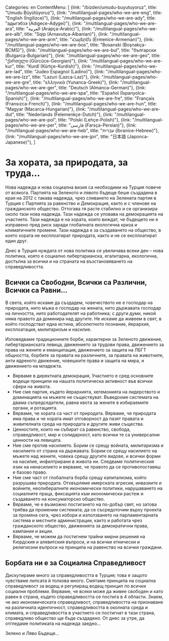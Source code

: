 Categories: en
ContentMenu: [
  {link: "/bizden/umudu-buyutuyoruz", title: "Umudu Büyütüyoruz"},
  {link: "/multilangual-pages/who-we-are-eng", title: "English (İngilizce)"},
  {link: "/multilangual-pages/who-we-are-ady", title: "адыгэбзэ (Adıgece-Adygei)"},
  {link: "/multilangual-pages/who-we-are-ara", title: "العربية (Arapça-Arabic)"},
  {link: "/multilangual-pages/who-we-are-alb", title: "Sqip (Arnavutça-Albanian)"},
  {link: "/multilangual-pages/who-we-are-arm", title: "Հայերէն (Ermenice-Armenian)"},
  {link: "/multilangual-pages/who-we-are-bos", title: "Bosanski (Boşnakça-BCMS)"},
  {link: "/multilangual-pages/who-we-are-bul", title: "български (Bulgarca-Bulgarian)"},
  {link: "/multilangual-pages/who-we-are-geo", title: "ქართული (Gürcüce-Georgian)"},
  {link: "/multilangual-pages/who-we-are-kur", title: "Kurdî (Kürtçe-Kurdish)"},
  {link: "/multilangual-pages/who-we-are-lad", title: "Judeo Espagnol (Ladino)"},
  {link: "/multilangual-pages/who-we-are-lzz", title: "Lazuri (Lazca-Laz)"},
  {link: "/multilangual-pages/who-we-are-gre", title: "ελληνικά (Yunanca-Greek)"},
  {link: "/multilangual-pages/who-we-are-ger", title: "Deutsch (Almanca-German)"},
  {link: "/multilangual-pages/who-we-are-spa", title: "Español (İspanyolca-Spanish)"},
  {link: "/multilangual-pages/who-we-are-fre", title: "Français (Fransızca-French)"},
  {link: "/multilangual-pages/who-we-are-hun", title: "Magyar (Macarca-Hungarian)"},
  {link: "/multilangual-pages/who-we-are-dut", title: "Nederlands (Felemenkçe-Dutch)"},
  {link: "/multilangual-pages/who-we-are-pol", title: "Polski (Lehçe-Polish)"},
  {link: "/multilangual-pages/who-we-are-per", title: "فارسى (Farsça-Persian)"},
  {link: "/multilangual-pages/who-we-are-heb", title: "עברית (İbranice-Hebrew)"},
  {link: "/multilangual-pages/who-we-are-jpn", title: "日本語 (Japonca-Japanese)"},
  ]


#	За хората, за природата, за труда…

Нова надежда и нова социална визия са необходими на Турция повече от всякога.
Партията на Зеленото и лявото бъдеще беше създадена в края на 2012 с такава надежда, чрез сливането на Зелената партия в Турция с Партията за равенство и Демокрация, както и с членове на гражданското общество. Оттогава тя расте стабилно и се организира около тази нова надежда.
Тази надежда се уповава на демокрацията на участието.
Тази надежда е на хората, които виждат, че бъдещето ни е изправено пред риск заради глобалната екологична криза и климатичните промени.
Тази надежда е за създаването на общество, в което хората не експлоатират природата, както и не се експлоатират един друг.
 
Днес в Турция нуждата от нова политика се увеличава всеки ден – нова политика, която е социално либертарианска, егалитарна, екологична, достъпна за всички и на страната на възстановяването на справедливостта.
 
## Всички са Свободни, Всички са Различни, Всички са Равни...
 
В света, който искаме да създадем, човечеството не е господар на природата, нито мъжа е господар на жената, нито държавата господар на личността, нито работодателят на работника; с други думи, никой няма правото да доминира над другите. Не искаме да живеем в свят, в който господстват една истина, абсолютното познание, йерархия, експлоатация, милитаризъм и насилие.
 
Изповядваме традиционните борби, характерни за Зеленото движение, либертарианската левица, движението за трудови права, движението за права на жените и еманципация, движението за защита на ЛБГТ общността, борбите за правата на различните, за правата на животните, анти ядреното движение, човешките права и защита на мира, и движението на младежта.

- Вярваме в директната демокрация, Участието е сред основните водещи принципи на нашата политическа активност във всички сфери на живота.
- Ние сме партия, където йерархията, хегемонията на лидерството и доминацията на мъжете не съществуват. Въведохме системата на двама съпредседатели, равна квота за жените в избираемите органи, и ротацията.
- Вярваме, че хората са част от природата. Вярваме, че природата има права и че хората имат отговорност да пазят правата и живителната среда на природата и другите живи същества.
- Ценностите, които ни събират са равенство, свобода, справедливост, мир и солидарност, като всички те са универсални ценности на левицата.
- Ние сме против насилието. Борим се срещу войната, милитаризма и насилието от страна на държавата. Борим се срещу насилието на мъжете над жените, човека срещу другите видове, и всички форми на насилие, инфилтрирани в живота ни. Следваме политическия език на ненасилието и вярваме, че правото да се противопоставяш е базово право.
- Ние сме част от глобалната борба срещу капитализма, който разрушава природата. Отхвърляме имерската агресия, инвазиите и войните, неолибералните икономически политики, нарушаването на социалните праца, фиксацията към икономически растеж и създаването на консуматорско общество.
- Вярваме, че е възможно постигането на по-добър свят, но затова трябва да променим системата; да се съсредоточим върху проекта за промяна сега, чрез избори и използването на парламентарната система и местните администрации, както и работата чрез гражданското общество, движенията за демократични права, кампании и акции.
- Вярваме, че можем да постигнем трайни мирни решения на Кюрдския и алевитския въпроси, и на всички етнически и религиозни въпроси на принципа на равенство на всички граждани.
 
## Борбата ни е за Социална Справедливост
Дискутираме много за справедливостта в Турция; това е защото чувстваме липсата й толкова много. Смятаме принципа на социална справедливост за водещ и регулиращ водещ принцип по всички социални проблеми.
Вярваме, че всеки може да живее свободен и като равен в страна, където справедливостта се постига в 4 области.
Знаем, че ако икономическата справедливост, справедливостта на признаване на различната идентичност, справедливостта в околната среда и климата, и справедливостта в участието се постигнат в тази страна, справедливо общество ще бъде създадено.
От днес за утре, да отгледаме политиката на надежда заедно...

Зелено и Ляво Бъдеще...

